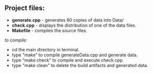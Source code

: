 ## Project files:


- **generate.cpp** - generates 80 copies of data into Data/ 
- **check.cpp** - displays the distribution of one of the data files.
- **Makefile** - compiles the source files.



*to compile:*

* cd the main directory in terminal. 
* type "make" to compile generateData.cpp and generate data.
* type "make check" to compile and execute check.cpp.
* type "make clean" to delete the build artifacts and generated data.
